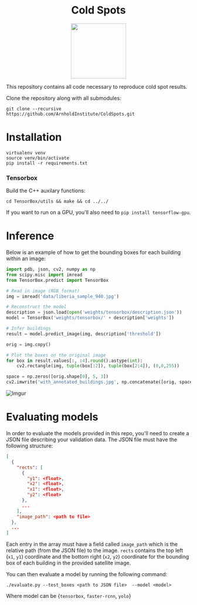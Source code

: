 
<h1 align="center">Cold Spots</h1>

<p align="center">
<a href="https://sinai-survey.tk">
<img src="https://i.imgur.com/0ccpCe0.jpg" height="150" />
</a>
</p>

This repository contains all code necessary to reproduce cold spot results.

Clone the repository along with all submodules:

```
git clone --recursive https://github.com/ArnholdInstitute/ColdSpots.git
```

# Installation

```
virtualenv venv
source venv/bin/activate
pip install -r requirements.txt
```

### Tensorbox

Build the C++ auxilary functions:

```
cd TensorBox/utils && make && cd ../../
```

If you want to run on a GPU, you'll also need to `pip install tensorflow-gpu`.

# Inference

Below is an example of how to get the bounding boxes for each building within an image:

```Python
import pdb, json, cv2, numpy as np
from scipy.misc import imread
from TensorBox.predict import TensorBox

# Read in image (RGB format)
img = imread('data/liberia_sample_940.jpg')

# Reconstruct the model
description = json.load(open('weights/tensorbox/description.json'))
model = TensorBox('weights/tensorbox/' + description['weights'])

# Infer buildings
result = model.predict_image(img, description['threshold'])

orig = img.copy()

# Plot the boxes on the original image
for box in result.values[:, :4].round().astype(int):
    cv2.rectangle(img, tuple(box[:2]), tuple(box[2:4]), (0,0,255))

space = np.zeros([orig.shape[0], 5, 3])
cv2.imwrite('with_annotated_buildings.jpg', np.concatenate([orig, space, img], axis=1))
```

![Imgur](https://i.imgur.com/6mgiIGo.jpg)


# Evaluating models

In order to evaluate the models provided in this repo, you'll need to create a JSON file describing your validation data.  The JSON file must have the following structure:

```JSON
[
  {
    "rects": [
      {
        "y1": <float>,
        "x2": <float>,
        "x1": <float>,
        "y2": <float>
      },
      ...
    ],
    "image_path": <path to file>
  },
  ...
]
```

Each entry in the array must have a field called `image_path` which is the relative path (from the JSON file) to the image.  `rects` contains the top left (`x1`, `y1`) coordinate and the bottom right (`x2`, `y2`) coordinate for the bounding box of each building in the provided satellite image.

You can then evaluate a model by running the following command:

```
./evaluate.py --test_boxes <path to JSON file>  --model <model>
```

Where model can be {`tensorbox`, `faster-rcnn`, `yolo`}